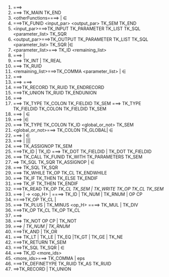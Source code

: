 1. <program> ===> <otherFunctions> <mainFunction>
2. <mainFunction>===> TK_MAIN <stmts> TK_END
3. <otherFunctions====> <function><otherFunctions> | ∈
4. <function>===>TK_FUNID <input_par> <output_par> TK_SEM <stmts> TK_END
5. <input_par>===>TK_INPUT TK_PARAMETER TK_LIST TK_SQL <parameter_list> TK_SQR
6. <output_par>===>TK_OUTPUT TK_PARAMETER TK_LIST TK_SQL <parameter_list> TK_SQR
|∈
7. <parameter_list>===><dataType> TK_ID <remaining_list>
8. <dataType>===> <primitiveDatatype> |<constructedDatatype>
9. <primitiveDatatype>===> TK_INT | TK_REAL
10. <constructedDatatype> ===> <A> TK_RUID
11. <remaining_list>===>TK_COMMA <parameter_list> | ∈
12. <stmts>===><typeDefinitions> <declarations> <otherStmts><returnStmt>
13. <typeDefinitions> ===><typeDefinition><typeDefinitions>
 <typeDefinitions> ===> <definetypestmt> <typeDefinition>
14. <typeDefinition>===>TK_RECORD TK_RUID <fieldDefinitions> TK_ENDRECORD
15. <typeDefinition>===>TK_UNION TK_RUID <fieldDefinitions> TK_ENDUNION
16. <fieldDefinitions>===> <fieldDefinition><fieldDefinition><moreFields>
17. <fieldDefinition>===> TK_TYPE <primitiveDatatype> TK_COLON TK_FIELDID TK_SEM
<fieldDefinition>===> TK_TYPE TK_FIELDID TK_COLON TK_FIELDID TK_SEM
18. <moreFields>===><fieldDefinition><moreFields> | ∈
19. <declarations> ===> <declaration><declarations>|∈
20. <declaration>===> TK_TYPE <dataType> TK_COLON TK_ID <global_or_not> TK_SEM
21. <global_or_not>===> TK_COLON TK_GLOBAL| ∈
22. <otherStmts>===> <stmt><otherStmts> | ∈
23. <stmt>===> <assignmentStmt> | <iterativeStmt>|<conditionalStmt>|<ioStmt>| <funCallStmt>
24. <assignmentStmt>===><SingleOrRecId> TK_ASSIGNOP <arithmeticExpression> TK_SEM
25. <singleOrRecId>===>TK_ID | TK_ID <recID>
<recID> ===> TK_DOT TK_FIELDID <recID> | TK_DOT TK_FIELDID
26. <funCallStmt> ===> <outputParameters> TK_CALL TK_FUNID TK_WITH TK_PARAMETERS
<inputParameters> TK_SEM
27. <outputParameters> ==> TK_SQL <idList> TK_SQR TK_ASSIGNOP | ∈
28. <inputParameters>===> TK_SQL <idList> TK_SQR
29. <iterativeStmt>===> TK_WHILE TK_OP <booleanExpression> TK_CL <stmt><otherStmts>
TK_ENDWHILE
30. <conditionalStmt>===> TK_IF <booleanExpression> TK_THEN <stmt><otherStmts> TK_ELSE <otherStmts> TK_ENDIF
31. <conditionalStmt>===> TK_IF <booleanExpression> TK_THEN <stmt><otherStmts> TK_ENDIF
32. <ioStmt>===>TK_READ TK_OP <var> TK_CL TK_SEM | TK_WRITE TK_OP <var> TK_CL TK_SEM
33. <arithmeticExpression>===> <arithmeticExpression> <operator> <term> | <term>
<term> -> <term> <op_H> <factor> | <factor>
<factor> ====> TK_ID | TK_NUM | TK_RNUM | OP <arithmeticExpreession> CP
34. <arithmeticExpression> ====>TK_OP <arithmeticExpression> TK_CL | <var>
35. <operator> ===> TK_PLUS | TK_MINUS
<op_H> ====> TK_MUL | TK_DIV
36. <booleanExpression>===>TK_OP <booleanExpression> TK_CL <logicalOp> TK_OP
<booleanExpression> TK_CL
37. <booleanExpression>===> <var> <relationalOp> <var>
38. <booleanExpression>===> TK_NOT OP <booleanExpression> CP | TK_NOT <booleanExpression> 
39. <var>===> <singleOrRecId> | TK_NUM | TK_RNUM 
40. <logicalOp>===>TK_AND | TK_OR
41. <relationalOp>===> TK_LT | TK_LE | TK_EQ |TK_GT | TK_GE | TK_NE
42. <returnStmt>===>TK_RETURN <optionalReturn> TK_SEM
43. <optionalReturn>===>TK_SQL <idList> TK_SQR | ∈
44. <idList>===> TK_ID <more_ids>
45. <more_ids>===> TK_COMMA <idList> | eps
46. <definetypestmt>===>TK_DEFINETYPE <A> TK_RUID TK_AS TK_RUID 
47. <A>==>TK_RECORD | TK_UNION